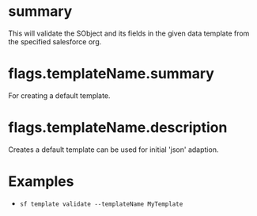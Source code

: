 # summary

This will validate the SObject and its fields in the given data template from the specified salesforce org.

# flags.templateName.summary

For creating a default template.

# flags.templateName.description

Creates a default template can be used for initial 'json' adaption.

# Examples

- `sf template validate --templateName MyTemplate`
